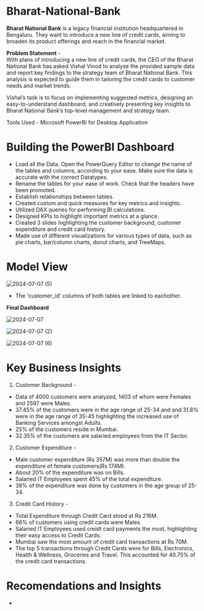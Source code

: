 # Bharat-National-Bank

 **Bharat National Bank** is a legacy financial institution headquartered in Bengaluru. They
 want to introduce a new line of credit cards, aiming to broaden its product
 offerings and reach in the financial market.   

 **Problem Statement** -    
 With plans of introducing a new line of credit cards, the CEO of the Bharat National Bank has asked Vishal Vinod to analyse the provided sample data and
 report key findings to the strategy team of Bharat National Bank. This analysis is
 expected to guide them in tailoring the credit cards to customer needs and
 market trends.   

Vishal’s task is to focus on implementing suggested metrics, designing an easy-to-understand dashboard, and creatively presenting key insights to Bharat National Bank’s top-level management and strategy team.   

Tools Used - Microsoft PowerBI for Desktop Application   

# Building the PowerBI Dashboard  

* Load all the Data. Open the PowerQuery Editor to change the name of the tables and columns, according to your ease. Make sure the data is accurate with the correct Datatypes.  
* Rename the tables for your ease of work. Check that the headers have been promoted.   
* Establish relationships between tables.   
* Created custom and quick measures for key metrics and insights.   
* Utilized DAX queries for performing BI calculations.
* Designed KPIs to highlight important metrics at a glance.
* Created 3 slides highlighting the customer background, customer expenditure and credit card history. 
* Made use of different visualizations for various types of data, such as pie charts, bar/column charts, donut charts, and TreeMaps.

# Model View   

  ![2024-07-07 (5)](https://github.com/vishalvinod175/Bharat-National-Bank/assets/164670302/f7675ad0-d064-46ab-91b2-d44875848dd6)

  * The 'customer_id' columns of both tables are linked to eachother.
 
  **Final Dashboard**

  ![2024-07-07](https://github.com/vishalvinod175/Bharat-National-Bank/assets/164670302/0f83e889-ff00-46f3-9f9e-fc76dc043c37)

  ![2024-07-07 (2)](https://github.com/vishalvinod175/Bharat-National-Bank/assets/164670302/5396af6a-5908-497a-a6e9-a1295f20a281)

  ![2024-07-07 (6)](https://github.com/vishalvinod175/Bharat-National-Bank/assets/164670302/5f243e53-82e0-40f5-8de3-c0c8877a603a)


# Key Business Insights
1. Customer Background -
* Data of 4000 customers were analyzed, 1403 of whom were Females and 2597 were Males.
* 37.45% of the customers were in the age range of 25-34 and and 31.8% were in the age range of 35-45 highlighting the increased use of Banking Services amongst Adults.
* 25% of the customers reside in Mumbai.
* 32.35% of the customers are salaried employees from the IT Sector.

2. Customer Expenditure -
* Male customer expenditure (Rs 357M) was more than double the expenditure of female customers(Rs 174M).
* About 20% of the expenditure was on Bills.
* Salaried IT Employees spent 45% of the total expenditure.
* 38% of the expenditure was done by customers in the age group of 25-34.

3. Credit Card History -
* Total Expenditure through Credit Card stood at Rs 216M.
* 66% of customers using credit cards were Males.
* Salaried IT Employees used creidt card payments the most, highlighting their easy access to Credit Cards.
* Mumbai saw the most amount of credit card transactions at Rs 70M.
* The top 5 transactions through Credit Cards were for Bills, Electronics, Health & Wellness, Groceries and Travel. This accounted for 40.75% of the credit card transactions.

# Recomendations and Insights   

* 




 


